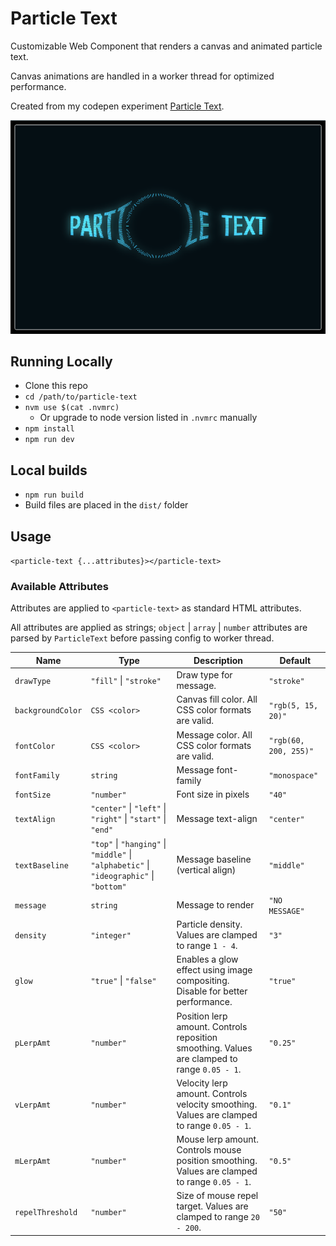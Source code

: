 # Particle Text

Customizable Web Component that renders a canvas and animated particle text.

Canvas animations are handled in a worker thread for optimized performance.

Created from my codepen experiment [Particle Text](https://codepen.io/seanfree/pen/bGGyBYE).

![Preview](./preview.png)

## Running Locally

- Clone this repo
- `cd /path/to/particle-text`
- `nvm use $(cat .nvmrc)`
  - Or upgrade to node version listed in `.nvmrc` manually
- `npm install`
- `npm run dev`


## Local builds

- `npm run build`
- Build files are placed in the `dist/` folder

## Usage

`<particle-text {...attributes}></particle-text>`

### Available Attributes

Attributes are applied to `<particle-text>` as standard HTML attributes.

All attributes are applied as strings; `object` | `array` | `number` attributes are parsed by `ParticleText` before passing config to worker thread.

| Name | Type | Description | Default |
|---|---|---|---|
| `drawType` | `"fill"` \| `"stroke"` | Draw type for message. | `"stroke"` |
| `backgroundColor` | `CSS <color>` | Canvas fill color. All CSS color formats are valid.  | `"rgb(5, 15, 20)"` |
| `fontColor` | `CSS <color>` | Message color. All CSS color formats are valid. | `"rgb(60, 200, 255)"` |
| `fontFamily` | `string` | Message font-family | `"monospace"` |
| `fontSize` | `"number"` | Font size in pixels | `"40"` |
| `textAlign` | `"center"` \| `"left"` \| `"right"` \| `"start"` \| `"end"` | Message text-align | `"center"` |
| `textBaseline` | `"top"` \| `"hanging"` \| `"middle"` \| `"alphabetic"` \| `"ideographic"` \| `"bottom"` | Message baseline (vertical align) | `"middle"` |
| `message` | `string` | Message to render | `"NO MESSAGE"` |
| `density` | `"integer"` | Particle density. Values are clamped to range `1 - 4`. | `"3"` |
| `glow` | `"true"` \| `"false"` | Enables a glow effect using image compositing. Disable for better performance. | `"true"` |
| `pLerpAmt` | `"number"` | Position lerp amount. Controls reposition smoothing. Values are clamped to range `0.05 - 1`. | `"0.25"` |
| `vLerpAmt` | `"number"` | Velocity lerp amount. Controls velocity smoothing. Values are clamped to range `0.05 - 1`. | `"0.1"` |
| `mLerpAmt` | `"number"` | Mouse lerp amount. Controls mouse position smoothing. Values are clamped to range `0.05 - 1`. | `"0.5"` |
| `repelThreshold` | `"number"` | Size of mouse repel target. Values are clamped to range `20 - 200`. | `"50"` |
